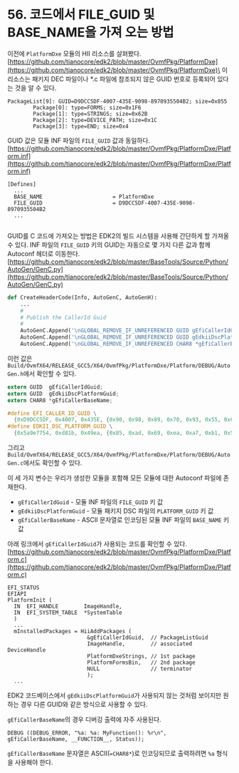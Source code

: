 # 56. 코드에서 FILE\_GUID 및 BASE\_NAME을 가져 오는 방법

이전에 `PlatformDxe` 모듈의 HII 리소스를 살펴봤다.\
[https://github.com/tianocore/edk2/blob/master/OvmfPkg/PlatformDxe](https://github.com/tianocore/edk2/blob/master/OvmfPkg/PlatformDxe)\
이 리소스는 패키지 DEC 파일이나 \*.c 파일에 참조되지 않은 GUID 번호로 등록되어 있다는 것을 알 수 있다.

```
PackageList[9]: GUID=D9DCC5DF-4007-435E-9098-8970935504B2; size=0x855
        Package[0]: type=FORMS; size=0x1F6
        Package[1]: type=STRINGS; size=0x62B
        Package[2]: type=DEVICE_PATH; size=0x1C
        Package[3]: type=END; size=0x4
```

GUID 값은 모듈 INF 파일의 `FILE_GUID` 값과 동일하다.\
[https://github.com/tianocore/edk2/blob/master/OvmfPkg/PlatformDxe/Platform.inf](https://github.com/tianocore/edk2/blob/master/OvmfPkg/PlatformDxe/Platform.inf)

```
[Defines]
  ...
  BASE_NAME                      = PlatformDxe
  FILE_GUID                      = D9DCC5DF-4007-435E-9098-8970935504B2
  ...
  
```

GUID를 C 코드에 가져오는 방법은 EDK2의 빌드 시스템을 사용해 간단하게 할 가져올 수 있다. INF 파일의 `FILE_GUID` 키의 GUID는 자동으로 몇 가지 다른 값과 함께 Autoconf 헤더로 이동한다.\
[https://github.com/tianocore/edk2/blob/master/BaseTools/Source/Python/AutoGen/GenC.py](https://github.com/tianocore/edk2/blob/master/BaseTools/Source/Python/AutoGen/GenC.py)

```python
def CreateHeaderCode(Info, AutoGenC, AutoGenH):
    ...
    #
    # Publish the CallerId Guid
    #
    AutoGenC.Append('\nGLOBAL_REMOVE_IF_UNREFERENCED GUID gEfiCallerIdGuid = %s;\n' % GuidStringToGuidStructureString(Info.Guid))
    AutoGenC.Append('\nGLOBAL_REMOVE_IF_UNREFERENCED GUID gEdkiiDscPlatformGuid = %s;\n' % GuidStringToGuidStructureString(Info.PlatformInfo.Guid))
    AutoGenC.Append('\nGLOBAL_REMOVE_IF_UNREFERENCED CHAR8 *gEfiCallerBaseName = "%s";\n' % Info.Name)
```

이런 값은 `Build/OvmfX64/RELEASE_GCC5/X64/OvmfPkg/PlatformDxe/Platform/DEBUG/AutoGen.h`에서 확인할 수 있다.

```c
extern GUID  gEfiCallerIdGuid;
extern GUID  gEdkiiDscPlatformGuid;
extern CHAR8 *gEfiCallerBaseName;

#define EFI_CALLER_ID_GUID \
  {0xD9DCC5DF, 0x4007, 0x435E, {0x90, 0x98, 0x89, 0x70, 0x93, 0x55, 0x04, 0xB2}}
#define EDKII_DSC_PLATFORM_GUID \
  {0x5a9e7754, 0xd81b, 0x49ea, {0x85, 0xad, 0x69, 0xea, 0xa7, 0xb1, 0x53, 0x9b}}
```

그리고 `Build/OvmfX64/RELEASE_GCC5/X64/OvmfPkg/PlatformDxe/Platform/DEBUG/AutoGen.c`에서도 확인할 수 있다.

이 세 가지 변수는 우리가 생성한 모듈을 포함해 모든 모듈에 대한 Autoconf 파일에 존재한다.

* `gEfiCallerIdGuid` - 모듈 INF 파일의 `FILE_GUID` 키 값
* `gEdkiiDscPlatformGuid` - 모듈 패키지 DSC 파일의 `PLATFORM_GUID` 키 값
* `gEfiCallerBaseName` - ASCII 문자열로 인코딩된 모듈 INF 파일의 `BASE_NAME` 키 값

아래 링크에서 `gEfiCallerIdGuid`가 사용되는 코드를 확인할 수 있다.\
[https://github.com/tianocore/edk2/blob/master/OvmfPkg/PlatformDxe/Platform.c](https://github.com/tianocore/edk2/blob/master/OvmfPkg/PlatformDxe/Platform.c)

```
EFI_STATUS
EFIAPI
PlatformInit (
  IN  EFI_HANDLE        ImageHandle,
  IN  EFI_SYSTEM_TABLE  *SystemTable
  )
  ...
  mInstalledPackages = HiiAddPackages (
                         &gEfiCallerIdGuid,  // PackageListGuid
                         ImageHandle,        // associated DeviceHandle
                         PlatformDxeStrings, // 1st package
                         PlatformFormsBin,   // 2nd package
                         NULL                // terminator
                         );
  ...
```

EDK2 코드베이스에서 `gEdkiiDscPlatformGuid`가 사용되지 않는 것처럼 보이지만 원하는 경우 다른 GUID와 같은 방식으로 사용할 수 있다.

`gEfiCallerBaseName`의 경우 디버깅 출력에 자주 사용된다.

```
DEBUG ((DEBUG_ERROR, "%a: %a: MyFunction(): %r\n",  gEfiCallerBaseName, __FUNCTION__, Status));
```

`gEfiCallerBaseName` 문자열은 ASCII(`=CHAR8*`)로 인코딩되므로 출력하려면 `%a` 형식을 사용해야 한다.
